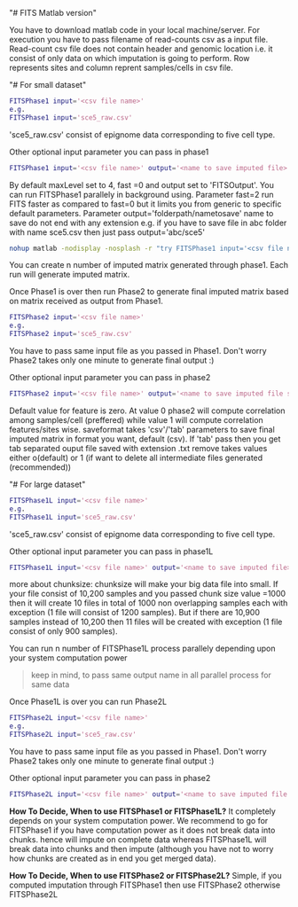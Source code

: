 "# FITS Matlab version" 

You have to download matlab code in your local machine/server. For execution you have to pass filename of read-counts csv as a input file. Read-count csv file does not contain header and genomic location i.e. it consist of only data on which imputation is going to perform. Row represents sites and column reprent samples/cells in csv file.

"# For small dataset"

```matlab
FITSPhase1 input='<csv file name>'
e.g.
FITSPhase1 input='sce5_raw.csv'
```
'sce5_raw.csv' consist of epignome data corresponding to five cell type.

Other optional input parameter you can pass in phase1 

```matlab
FITSPhase1 input='<csv file name>' output='<name to save imputed file>' maxLevel =<Depth upto which tree will grow> fast=<0/2>
```

By default maxLevel set to 4, fast =0  and output set to 'FITSOutput'.
You can run FITSPhase1 parallely in background using.
Parameter fast=2 run FITS faster as compared to fast=0 but it limits you from generic to specific default parameters. 
Parameter output='folderpath/nametosave' name to save do not end with any extension e.g. if you have to save file in abc folder with name sce5.csv then just pass output='abc/sce5' 

```bash
nohup matlab -nodisplay -nosplash -r "try FITSPhase1 input='<csv file name>'; catch; end; quit" > <name>.txt &
```
You can create n number of imputed matrix generated through phase1. Each run will generate imputed matrix.

Once Phase1 is over then run Phase2 to generate final imputed matrix based on matrix received as output from Phase1.

```matlab
FITSPhase2 input='<csv file name>'
e.g.
FITSPhase2 input='sce5_raw.csv'
```
You have to pass same input file as you passed in Phase1. Don't worry Phase2 takes only one minute to generate final output :)

Other optional input parameter you can pass in phase2 

```matlab
FITSPhase2 input='<csv file name>' output='<name to save imputed file same as Phase1>' k =<topk correlated matrix feature/sample value use for final imputation> feature=<1/0 takes values either 1 or 0>  remove=<1/0> saveformat=<'csv'/'tab' > 
```
Default value for feature is zero. At value 0 phase2 will compute correlation among samples/cell (preffered) while value 1 will compute correlation features/sites wise.
saveformat takes 'csv'/'tab' parameters to save final imputed matrix in format you want, default (csv). If 'tab' pass then you get tab separated ouput file saved with extension .txt
remove takes values either o(default) or 1 (if want to delete all intermediate files generated (recommended)) 



"# For large dataset"

```matlab
FITSPhase1L input='<csv file name>'
e.g.
FITSPhase1L input='sce5_raw.csv'
```
'sce5_raw.csv' consist of epignome data corresponding to five cell type.

Other optional input parameter you can pass in phase1L 

```matlab
FITSPhase1L input='<csv file name>' output='<name to save imputed file>' maxLevel =<Depth upto which tree will grow> fast=<0/2> chunksize=<default 1000, size in which you want to divide samples eg. 1500>
```
more about chunksize: 
chunksize will make your big data file into small. If your file consist of 10,200 samples and you passed chunk size value =1000 then it will create 10 files in total of 1000 non overlapping samples each with exception (1 file will consist of 1200 samples). But if there are 10,900 samples instead of 10,200 then 11 files will be created with exception (1 file consist of only 900 samples). 

You can run n number of FITSPhase1L process parallely depending upon your system computation power
> keep in mind, to pass same output name in all parallel process for same data

Once Phase1L is over you can run Phase2L

```matlab
FITSPhase2L input='<csv file name>'
e.g.
FITSPhase2L input='sce5_raw.csv'
```
You have to pass same input file as you passed in Phase1. Don't worry Phase2 takes only one minute to generate final output :)

Other optional input parameter you can pass in phase2 

```matlab
FITSPhase2L input='<csv file name>' output='<name to save imputed file same as Phase1L>' k =<topk correlated matrix feature/sample value use for final imputation>  remove=<1/0> saveformat=<'csv'/'tab'> 
```

**How To Decide, When to use FITSPhase1 or FITSPhase1L?**
It completely depends on your system computation power. We recommend to go for FITSPhase1 if you have computation power as it does not break data into chunks. hence will impute on complete data whereas FITSPhase1L will break data into chunks and then impute (although you have not to worry how chunks are created as in end you get merged data). 

**How To Decide, When to use FITSPhase2 or FITSPhase2L?**
Simple, if you computed imputation through FITSPhase1 then use FITSPhase2 otherwise FITSPhase2L
